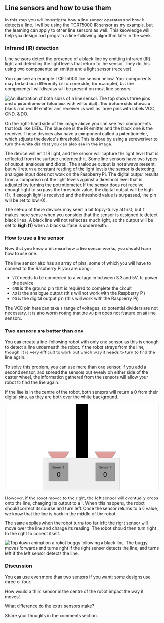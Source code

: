 [comment]: # (
Is this step open? Y/N
If so, short description of this step:
Related links:
Related files:
)

## Line sensors and how to use them

In this step you will investigate how a line sensor operates and how it detects a line. I will be using the TCRT5000 IR sensor as my example, but the learning can apply to other line sensors as well. This knowledge will help you design and program a line-following algorithm later in the week.

### Infrared (IR) detection

Line sensors detect the presence of a black line by emitting infrared (IR) light and detecting the light levels that return to the sensor. They do this using two components: an emitter and a light sensor (receiver).

You can see an example TCRT5000 line sensor below. Your components may be laid out differently (all on one side, for example), but the components I will discuss will be present on most line sensors.

![An illustration of both sides of a line sensor. The top shows three pins and a potentiometer (blue box with white dial). The bottom side shows a black and red IR emitter and receiver as well as three pins with labels VCC, GND, & DO.](https://rpf-futurelearn.s3-eu-west-1.amazonaws.com/Robotics+-+Robot+Buggy/Illustration/36-3_4_TCRT_Sensor_Diagram.png)

On the right-hand side of the image above you can see two components that look like LEDs. The blue one is the IR emitter and the black one is the receiver. These devices also have a component called a potentiometer, which adjusts the device's threshold. This is done by using a screwdriver to turn the white dial that you can also see in the image.

The device will emit IR light, and the sensor will capture the light level that is reflected from the surface underneath it. Some line sensors have two types of output: analogue and digital. The analogue output is not always present, but will return a constant reading of the light levels the sensor is detecting; analogue input does not work on the Raspberry Pi. The digital output results from a comparison of the light levels against a threshold level that is adjusted by turning the potentiometer. If the sensor does not receive enough light to surpass the threshold value, the digital output will be high (1). If enough light is received and the threshold value is surpassed, the pin will be set to low (0).

The set-up of these devices may seem a bit topsy-turvy at first, but it makes more sense when you consider that the sensor is designed to detect black lines. A black line will not reflect as much light, so the output will be set to **high (1)** when a black surface is underneath.

### How to use a line sensor

Now that you know a bit more how a line sensor works, you should learn how to use one.

The line sensor also has an array of pins, some of which you will have to connect to the Raspberry Pi you are using:

+ `VCC` needs to be connected to a voltage in between 3.3 and 5V, to power the device
+ `GND` is the ground pin that is required to complete the circuit
+ `AO` is the analogue output (this will not work with the Raspberry Pi)
+ `DO` is the digital output pin (this will work with the Raspberry Pi)

The VCC pin here can take a range of voltages, so potential dividers are not necessary. It is also worth noting that the `AO` pin does not feature on all line sensors.

### Two sensors are better than one

You can create a line-following robot with only one sensor, as this is enough to detect a line underneath the robot. If the robot strays from the line, though, it is very difficult to work out which way it needs to turn to find the line again.

To solve this problem, you can use more than one sensor. If you add a second sensor, and spread the sensors out evenly on either side of the caster wheel, the information gathered from the sensors will allow your robot to find the line again.

If the line is in the centre of the robot, both sensors will return a 0 from their digital pins, as they are both over the white background.

![](images/3_4_Two_Sensors_Still.png)

However, if the robot moves to the right, the left sensor will eventually cross onto the line, changing its output to a 1. When this happens, the robot should correct its course and turn left. Once the sensor returns to a 0 value, we know that the line is back in the middle of the robot.

The same applies when the robot turns too far left; the right sensor will move over the line and change its reading. The robot should then turn right to the right to correct itself.

![Top down animation a robot buggy following a black line. The buggy moves forwards and turns right if the right sensor detects the line, and turns left if the left sensor detects the line.](https://rpf-futurelearn.s3-eu-west-1.amazonaws.com/Robotics+-+Robot+Buggy/Animation/3_4-line-following-buggy-animation.gif)

### Discussion

You can use even more than two sensors if you want; some designs use three or four.

How would a third sensor in the centre of the robot impact the way it moves?

What difference do the extra sensors make?

Share your thoughts in the comments section.
